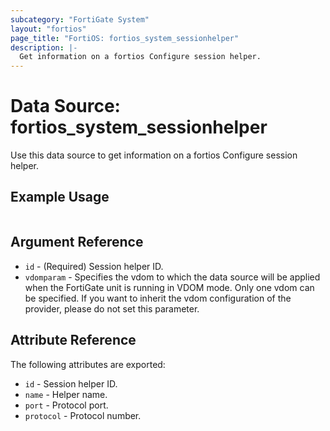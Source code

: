 ```yaml
---
subcategory: "FortiGate System"
layout: "fortios"
page_title: "FortiOS: fortios_system_sessionhelper"
description: |-
  Get information on a fortios Configure session helper.
---
```


# Data Source: fortios_system_sessionhelper
Use this data source to get information on a fortios Configure session helper.


## Example Usage

```hcl

```

## Argument Reference

* `id` - (Required) Session helper ID.
* `vdomparam` - Specifies the vdom to which the data source will be applied when the FortiGate unit is running in VDOM mode. Only one vdom can be specified. If you want to inherit the vdom configuration of the provider, please do not set this parameter.

## Attribute Reference

The following attributes are exported:

* `id` - Session helper ID.
* `name` - Helper name.
* `port` - Protocol port.
* `protocol` - Protocol number.
